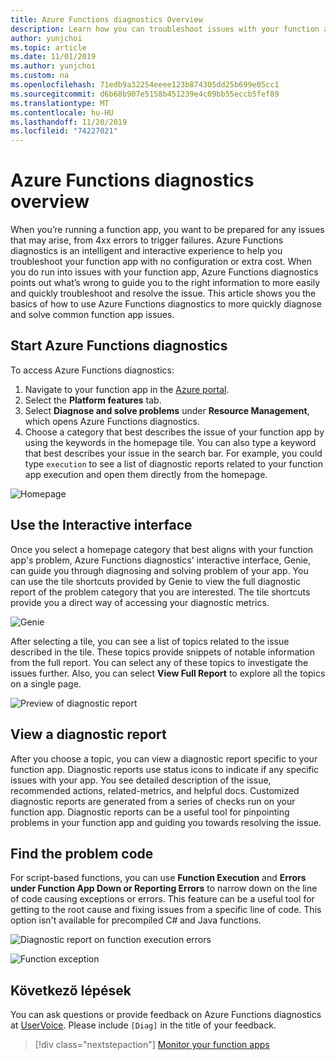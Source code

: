 ```yaml
---
title: Azure Functions diagnostics Overview
description: Learn how you can troubleshoot issues with your function app with Azure Functions diagnostics.
author: yunjchoi
ms.topic: article
ms.date: 11/01/2019
ms.author: yunjchoi
ms.custom: na
ms.openlocfilehash: 71edb9a32254eeee123b874305dd25b699e05cc1
ms.sourcegitcommit: d6b68b907e5158b451239e4c09bb55eccb5fef89
ms.translationtype: MT
ms.contentlocale: hu-HU
ms.lasthandoff: 11/20/2019
ms.locfileid: "74227021"
---
```

# <a name="azure-functions-diagnostics-overview"></a>Azure Functions diagnostics overview

When you’re running a function app, you want to be prepared for any issues that may arise, from 4xx errors to trigger failures. Azure Functions diagnostics is an intelligent and interactive experience to help you troubleshoot your function app with no configuration or extra cost. When you do run into issues with your function app, Azure Functions diagnostics points out what’s wrong to guide you to the right information to more easily and quickly troubleshoot and resolve the issue. This article shows you the basics of how to use Azure Functions diagnostics to more quickly diagnose and solve common function app issues.

## <a name="start-azure-functions-diagnostics"></a>Start Azure Functions diagnostics

To access Azure Functions diagnostics:

1. Navigate to your function app in the [Azure portal](https://portal.azure.com).
2. Select the **Platform features** tab.
3. Select **Diagnose and solve problems** under **Resource Management**, which opens Azure Functions diagnostics.
4. Choose a category that best describes the issue of your function app by using the keywords in the homepage tile. You can also type a keyword that best describes your issue in the search bar. For example, you could type `execution` to see a list of diagnostic reports related to your function app execution and open them directly from the homepage.

![Homepage](./media/functions-diagnostics/homepage.png)

## <a name="use-the-interactive-interface"></a>Use the Interactive interface

Once you select a homepage category that best aligns with your function app's problem, Azure Functions diagnostics' interactive interface, Genie, can guide you through diagnosing and solving problem of your app. You can use the tile shortcuts provided by Genie to view the full diagnostic report of the problem category that you are interested. The tile shortcuts provide you a direct way of accessing your diagnostic metrics.

![Genie](./media/functions-diagnostics/genie.png)

After selecting a tile, you can see a list of topics related to the issue described in the tile. These topics provide snippets of notable information from the full report. You can select any of these topics to investigate the issues further. Also, you can select **View Full Report** to explore all the topics on a single page.

![Preview of diagnostic report](./media/functions-diagnostics/preview-of-diagnostic-report.png)

## <a name="view-a-diagnostic-report"></a>View a diagnostic report

After you choose a topic, you can view a diagnostic report specific to your function app. Diagnostic reports use status icons to indicate if any specific issues with your app. You see detailed description of the issue, recommended actions, related-metrics, and helpful docs. Customized diagnostic reports are generated from a series of checks run on your function app. Diagnostic reports can be a useful tool for pinpointing problems in your function app and guiding you towards resolving the issue.

## <a name="find-the-problem-code"></a>Find the problem code 

For script-based functions, you can use **Function Execution** and **Errors under Function App Down or Reporting Errors** to narrow down on the line of code causing exceptions or errors. This feature can be a useful tool for getting to the root cause and fixing issues from a specific line of code. This option isn't available for precompiled C# and Java functions.

![Diagnostic report on function execution errors](./media/functions-diagnostics/diagnostic-report-on-function-execution-errors.png)

![Function exception](./media/functions-diagnostics/function-exception.png)

## <a name="next-steps"></a>Következő lépések

You can ask questions or provide feedback on Azure Functions diagnostics at [UserVoice](https://feedback.azure.com/forums/355860-azure-functions). Please include `[Diag]` in the title of your feedback.

> [!div class="nextstepaction"]
> [Monitor your function apps](functions-monitoring.md)
